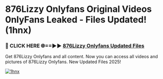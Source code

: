 # 876Lizzy Onlyfans Original Videos 0nlyFans Leaked - Files Updated! (1hnx)

<h3>🔴 CLICK HERE 🌐==►► <a href="https://tinyurl.com/2m67pmp6" rel="nofollow">876Lizzy Onlyfans Updated Files</a></h3>

Get 876Lizzy Onlyfans and all content. Now you can access all videos and pictures of 876Lizzy Onlyfans. New Updated Files 2025!

[![1hnx](https://i.imgur.com/H4QAA4z.gif)](https://tinyurl.com/2m67pmp6)